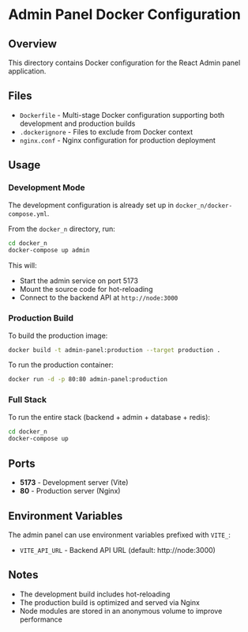 # Admin Panel Docker Configuration

## Overview

This directory contains Docker configuration for the React Admin panel application.

## Files

- `Dockerfile` - Multi-stage Docker configuration supporting both development and production builds
- `.dockerignore` - Files to exclude from Docker context
- `nginx.conf` - Nginx configuration for production deployment

## Usage

### Development Mode

The development configuration is already set up in `docker_n/docker-compose.yml`.

From the `docker_n` directory, run:

```bash
cd docker_n
docker-compose up admin
```

This will:

- Start the admin service on port 5173
- Mount the source code for hot-reloading
- Connect to the backend API at `http://node:3000`

### Production Build

To build the production image:

```bash
docker build -t admin-panel:production --target production .
```

To run the production container:

```bash
docker run -d -p 80:80 admin-panel:production
```

### Full Stack

To run the entire stack (backend + admin + database + redis):

```bash
cd docker_n
docker-compose up
```

## Ports

- **5173** - Development server (Vite)
- **80** - Production server (Nginx)

## Environment Variables

The admin panel can use environment variables prefixed with `VITE_`:

- `VITE_API_URL` - Backend API URL (default: http://node:3000)

## Notes

- The development build includes hot-reloading
- The production build is optimized and served via Nginx
- Node modules are stored in an anonymous volume to improve performance
